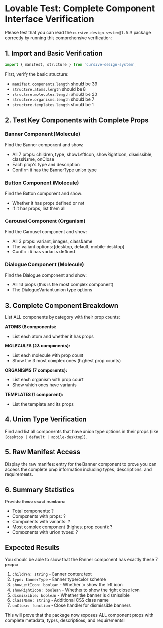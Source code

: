 # Lovable Test: Complete Component Interface Verification

Please test that you can read the `cursive-design-system@1.0.5` package correctly by running this comprehensive verification:

## 1. Import and Basic Verification
```javascript
import { manifest, structure } from 'cursive-design-system';
```

First, verify the basic structure:
- `manifest.components.length` should be 39
- `structure.atoms.length` should be 8
- `structure.molecules.length` should be 23
- `structure.organisms.length` should be 7
- `structure.templates.length` should be 1

## 2. Test Key Components with Complete Props

### Banner Component (Molecule)
Find the Banner component and show:
- All 7 props: children, type, showLeftIcon, showRightIcon, dismissible, className, onClose
- Each prop's type and description
- Confirm it has the BannerType union type

### Button Component (Molecule)
Find the Button component and show:
- Whether it has props defined or not
- If it has props, list them all

### Carousel Component (Organism)
Find the Carousel component and show:
- All 3 props: variant, images, className
- The variant options: [desktop, default, mobile-desktop]
- Confirm it has variants defined

### Dialogue Component (Molecule)
Find the Dialogue component and show:
- All 13 props (this is the most complex component)
- The DialogueVariant union type options

## 3. Complete Component Breakdown

List ALL components by category with their prop counts:

**ATOMS (8 components):**
- List each atom and whether it has props

**MOLECULES (23 components):**
- List each molecule with prop count
- Show the 3 most complex ones (highest prop counts)

**ORGANISMS (7 components):**
- List each organism with prop count
- Show which ones have variants

**TEMPLATES (1 component):**
- List the template and its props

## 4. Union Type Verification

Find and list all components that have union type options in their props (like `[desktop | default | mobile-desktop]`).

## 5. Raw Manifest Access

Display the raw manifest entry for the Banner component to prove you can access the complete prop information including types, descriptions, and requirements.

## 6. Summary Statistics

Provide these exact numbers:
- Total components: ?
- Components with props: ?
- Components with variants: ?
- Most complex component (highest prop count): ?
- Components with union types: ?

## Expected Results

You should be able to show that the Banner component has exactly these 7 props:
1. `children: string` - Banner content text
2. `type: BannerType` - Banner type/color scheme  
3. `showLeftIcon: boolean` - Whether to show the left icon
4. `showRightIcon: boolean` - Whether to show the right close icon
5. `dismissible: boolean` - Whether the banner is dismissible
6. `className: string` - Additional CSS class name
7. `onClose: function` - Close handler for dismissible banners

This will prove that the package now exposes ALL component props with complete metadata, types, descriptions, and requirements!
